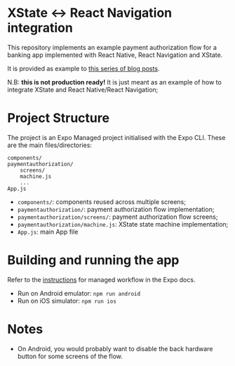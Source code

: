 # XState <-> React Navigation integration

This repository implements an example payment authorization flow for a banking app implemented with React Native, React Navigation and XState.

It is provided as example to [this series of blog posts](https://medium.com/welld-tech/untangle-complex-flows-in-your-react-native-app-with-xstate-1b11d0b8a91f). 

N.B: **this is not production ready!** It is just meant as an example of how to integrate XState and React Native/React Navigation;

# Project Structure

The project is an Expo Managed project initialised with the Expo CLI.
These are the main files/directories:

```
components/
paymentauthorization/
    screens/
    machine.js
    ...
App.js
```

- `components/`: components reused across multiple screens;
- `paymentauthorization/`: payment authorization flow implementation;
- `paymentauthorization/screens/`: payment authorization flow screens;
- `paymentauthorization/machine.js`: XState state machine implementation;
- `App.js`: main App file

# Building and running the app

Refer to the [instructions](https://docs.expo.io/workflow/development-mode/) for managed workflow in the Expo docs.

- Run on Android emulator: `npm run android`
- Run on iOS simulator: `npm run ios`

# Notes

- On Android, you would probably want to disable the back hardware button for some screens of the flow.


